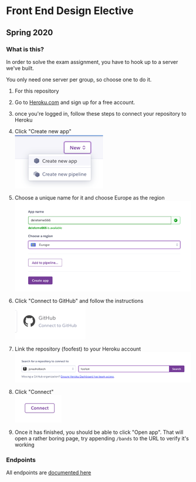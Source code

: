 # Front End Design Elective

## Spring 2020

### What is this?

In order to solve the exam assignment, you have to hook up to a server we've built.

You only need one server per group, so choose one to do it.

1. For this repository
2. Go to <a href="https://heroku.com">Heroku.com</a> and sign up for a free account.
3. once you're logged in, follow these steps to connect your repository to Heroku

4. Click "Create new app"<br>
   <img src="deployment/instructions1.png" alt="Create new app">
5. Choose a unique name for it and choose Europe as the region<br>
   <img src="deployment/instructions2.png" alt="Choose name and location">
6. Click "Connect to GitHub" and follow the instructions<br>
   <img src="deployment/instructions3.png" alt="Connect to GitHub">
7. Link the repository (foofest) to your Heroku account<br>
   <img src="deployment/instructions4.png" alt="Link your repository">
8. Click "Connect"<br>
   <img src="deployment/instructions5.png" alt="Connect">
9. Once it has finished, you should be able to click "Open app". That will open a rather boring page, try appending `/bands` to the URL to verify it's working

### Endpoints

All endpoints are [documented here](https://jonasholbech.github.io/Frontend-Exam-Spring-2022-API-Docs/)

